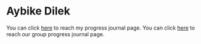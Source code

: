 # Aybike Dilek
You can click [here](https://pjournal.github.io/mef04-AybikeDilek/) to reach my progress journal page.
You can click [here](https://pjournal.github.io/mef04g-a-k-a-r/) to reach our group progress journal page.
